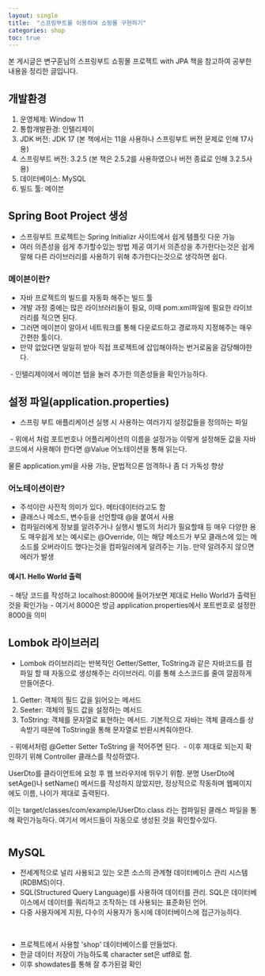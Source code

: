 ```yaml
---
layout: single
title:  "스프링부트를 이용하여 쇼핑몰 구현하기"
categories: shop
toc: true
---
```


본 게시글은 변구훈님의 스프링부트 쇼핑몰 프로젝트 with JPA 책을 참고하여
공부한 내용을 정리한 글입니다.

## 개발환경
1. 운영체제: Window 11
2. 통합개발환경: 인텔리제이
3. JDK 버전: JDK 17 (본 책에서는 11을 사용하나 스프링부트 버전 문제로 인해 17사용)
4. 스프링부트 버전: 3.2.5 (본 책은 2.5.2를 사용하였으나 버전 종료로 인해 3.2.5사용)
5. 데이터베이스: MySQL
6. 빌드 툴: 메이븐


## Spring Boot Project 생성
- 스프링부트 프로젝트는 Spring Initializr 사이트에서 쉽게 템플릿 다운 가능
- 여러 의존성을 쉽게 추가할수있는 방법 제공
여기서 의존성을 추가한다는것은 쉽게 말해 다른 라이브러리를 사용하기 위해 추가한다는것으로 생각하면 쉽다.


### 메이븐이란?
- 자바 프로젝트의 빌드를 자동화 해주는 빌드 툴
- 개발 과정 중에는 많은 라이브러리들이 필요, 이때 pom.xml파일에 필요한 라이브러리를 적으면 된다.
- 그러면 메이븐이 알아서 네트워크를 통해 다운로드하고 경로까지 지정해주는 매우 간편한 툴이다.
- 만약 없었다면 일일히 받아 직접 프로젝트에 삽입해야하는 번거로움을 감당해야한다.

<img src="/assets/images/blog/의존성 확인.png" class="img-responsive" alt="">
- 인텔리제이에서 메이븐 탭을 눌러 추가한 의존성들을 확인가능하다.

## 설정 파일(application.properties)
- 스프링 부트 애플리케이션 실행 시 사용하는 여러가지 설정값들을 정의하는 파일

<img src="/assets/images/blog/설정파일.png" class="img-responsive" alt="">
- 위에서 처럼 포트번호나 어플리케이션의 이름을 설정가능
이렇게 설정해둔 값을 자바코드에서 사용해야 한다면 @Value 어노테이션을 통해 읽는다.

물론 application.yml을 사용 가능, 문법적으론 엄격하나 좀 더 가독성 향상

### 어노테이션이란?
- 주석이란 사전적 의미가 있다. 메타데이터라고도 함
- 클래스나 메소드, 변수등을 선언할때 @을 붙여서 사용
- 컴파일러에게 정보를 알려주거나 실행시 별도의 처리가 필요할때 등 매우 다양한 용도
매우쉽게 보는 예시로는 @Override, 이는 해당 메소드가 부모 클래스에 있는 메소드를
오버라이드 했다는것을 컴파일러에게 알려주는 기능. 만약 알려주지 않으면 에러가 발생


#### 예시1. Hello World 출력
<img src="/assets/images/blog/Hello.png" class="img-responsive" alt="">
- 해당 코드를 작성하고 localhost:8000에 들어가보면 제대로 Hello World가 출력된것을 확인가능
- 여기서 8000은 방금 application.properties에서 포트번호로 설정한 8000을 의미

<img src="/assets/images/blog/HelloP.png" class="img-responsive" alt="">

## Lombok 라이브러리
- Lombok 라이브러리는 반복적인 Getter/Setter, ToString과 같은 자바코드를 컴파일 할 때 자동으로 생성해주는 라이브러리. 이를 통해 소스코드를 줄여 깔끔하게 만들어준다.

1. Getter: 객체의 필드 값을 읽어오는 메서드
2. Seeter: 객체의 필드 값을 설정하는 메서드
3. ToString: 객체를 문자열로 표현하는 메서드. 기본적으로 자바는 객체 클래스를 상속받기 때문에 ToString을 통해 문자열로 반환시켜줘야한다.


<img src="/assets/images/blog/UserDto.png" class="img-responsive" alt="">
- 위에서처럼 @Getter Setter ToString 을 적어주면 된다.

<img src="/assets/images/blog/Controll.png" class="img-responsive" alt="">
- 이후 제대로 되는지 확인하기 위해 Controller 클래스를 작성하였다.

UserDto를 클라이언트에 요청 후 웹 브라우저에 뛰우기 위함. 분명 UserDto에 setAge()나
setName() 메서드를 작성하지 않았지만, 정상적으로 작동하며 웹페이지에도 이름, 나이가 제대로 출력된다.

이는 target/classes/com/example/UserDto.class 라는 컴파일된 클래스 파일을 통해 확인가능하다. 여기서 메서드들이 자동으로 생성된 것을 확인할수있다.

<img src="/assets/images/blog/Lombok.png" class="img-responsive" alt="">

## MySQL
- 전세계적으로 널리 사용되고 있는 오픈 소스의 관계형 데이터베이스 관리 시스템(RDBMS)이다.
- SQL(Structured Query Language)를 사용하여 데이터를 관리. SQL은 데이터베이스에서 데이터를 쿼리하고 조작하는 데 사용되는 표준화된 언어.
- 다중 사용자에게 지원, 다수의 사용자가 동시에 데이터베이스에 접근가능하다.

<img src="/assets/images/blog/mySQLwork.png" class="img-responsive" alt="">
<img src="/assets/images/blog/mySQLshow.png" class="img-responsive" alt="">

- 프로젝트에서 사용할 'shop' 데이터베이스를 만들었다.
- 한글 데이터 저장이 가능하도록 character set은 utf8로 함.
- 이후 showdates를 통해 잘 추가된걸 확인